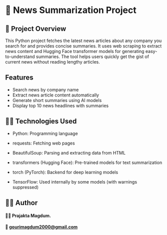 # 📰 News Summarization Project

## 📝 Project Overview
This Python project fetches the latest news articles about any company you search for and provides concise summaries. It uses web scraping to extract news content and Hugging Face transformer models for generating easy-to-understand summaries. The tool helps users quickly get the gist of current news without reading lengthy articles.

##  Features
- Search news by company name  
- Extract news article content automatically  
- Generate short summaries using AI models  
- Display top 10 news headlines with summaries

## 👨‍💻 Technologies Used
- Python: Programming language

- requests: Fetching web pages

- BeautifulSoup: Parsing and extracting data from HTML

- transformers (Hugging Face): Pre-trained models for text summarization

- torch (PyTorch): Backend for deep learning models

- TensorFlow: Used internally by some models (with warnings suppressed)

## 🙋‍♀️ Author
#### 👩‍💻 Prajakta Magdum.
#### 📧 gourimagdum2000@gmail.com
